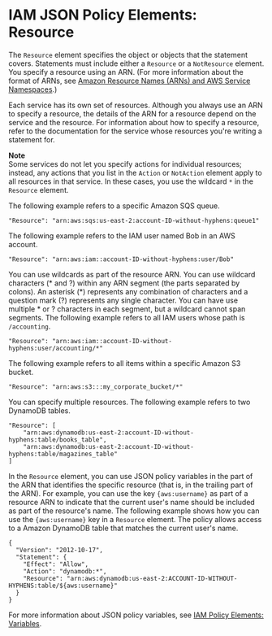 # IAM JSON Policy Elements: Resource<a name="reference_policies_elements_resource"></a>

The `Resource` element specifies the object or objects that the statement covers\. Statements must include either a `Resource` or a `NotResource` element\. You specify a resource using an ARN\. \(For more information about the format of ARNs, see [Amazon Resource Names \(ARNs\) and AWS Service Namespaces](http://docs.aws.amazon.com/general/latest/gr/aws-arns-and-namespaces.html)\.\) 

Each service has its own set of resources\. Although you always use an ARN to specify a resource, the details of the ARN for a resource depend on the service and the resource\. For information about how to specify a resource, refer to the documentation for the service whose resources you're writing a statement for\.

**Note**  
Some services do not let you specify actions for individual resources; instead, any actions that you list in the `Action` or `NotAction` element apply to all resources in that service\. In these cases, you use the wildcard `*` in the `Resource` element\. 

The following example refers to a specific Amazon SQS queue\.

```
"Resource": "arn:aws:sqs:us-east-2:account-ID-without-hyphens:queue1"
```

The following example refers to the IAM user named Bob in an AWS account\.

```
"Resource": "arn:aws:iam::account-ID-without-hyphens:user/Bob"
```

You can use wildcards as part of the resource ARN\. You can use wildcard characters \(\* and ?\) within any ARN segment \(the parts separated by colons\)\. An asterisk \(\*\) represents any combination of characters and a question mark \(?\) represents any single character\. You can have use multiple \* or ? characters in each segment, but a wildcard cannot span segments\. The following example refers to all IAM users whose path is `/accounting`\. 

```
"Resource": "arn:aws:iam::account-ID-without-hyphens:user/accounting/*"
```

The following example refers to all items within a specific Amazon S3 bucket\.

```
"Resource": "arn:aws:s3:::my_corporate_bucket/*"
```

You can specify multiple resources\. The following example refers to two DynamoDB tables\.

```
"Resource": [
    "arn:aws:dynamodb:us-east-2:account-ID-without-hyphens:table/books_table",
    "arn:aws:dynamodb:us-east-2:account-ID-without-hyphens:table/magazines_table"
]
```

In the `Resource` element, you can use JSON policy variables in the part of the ARN that identifies the specific resource \(that is, in the trailing part of the ARN\)\. For example, you can use the key `{aws:username}` as part of a resource ARN to indicate that the current user's name should be included as part of the resource's name\. The following example shows how you can use the `{aws:username}` key in a `Resource` element\. The policy allows access to a Amazon DynamoDB table that matches the current user's name\.

```
{
  "Version": "2012-10-17",
  "Statement": {
    "Effect": "Allow",
    "Action": "dynamodb:*",
    "Resource": "arn:aws:dynamodb:us-east-2:ACCOUNT-ID-WITHOUT-HYPHENS:table/${aws:username}"
  }
}
```

For more information about JSON policy variables, see [IAM Policy Elements: Variables](reference_policies_variables.md)\.